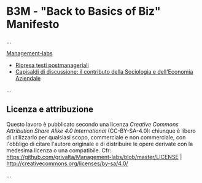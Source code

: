 # B3M - "Back to Basics of Biz" Manifesto

...

[Management-labs](https://github.com/grivalta/Management-labs)
- [Ripresa testi postmanageriali](https://github.com/grivalta/Management-labs/blob/master/Appunti/Ripresa-testi-postmanageriali.md)
- [Capisaldi di discussione: il contributo della Sociologia e dell'Economia Aziendale](https://github.com/grivalta/Management-labs/tree/master/Appunti/Capisaldi%20di%20discussione)

...


## Licenza e attribuzione
Questo lavoro è pubblicato secondo una licenza _Creative Commons Attribution Share Alike 4.0 International_ (CC-BY-SA-4.0): chiunque è libero di utilizzarlo per qualsiasi scopo, commerciale e non commerciale, con l'obbligo di citare l'autore originale e di distribuire le opere derivate con la medesima licenza o una compatibile. Cfr: https://github.com/grivalta/Management-labs/blob/master/LICENSE | http://creativecommons.org/licenses/by-sa/4.0/

...
